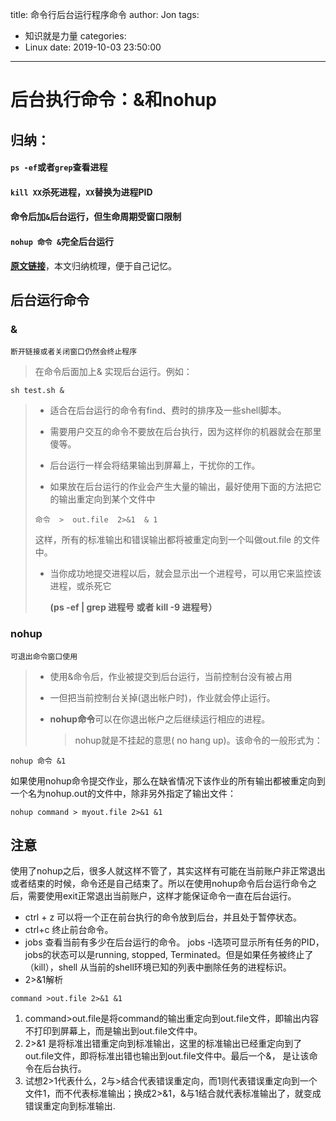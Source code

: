 title: 命令行后台运行程序命令
author: Jon
tags:
  - 知识就是力量
categories:
  - Linux
date: 2019-10-03 23:50:00
---
#  后台执行命令：&和nohup

## 归纳：

#### `ps -ef`或者`grep`查看进程

#### `kill XX`杀死进程，`XX`替换为进程PID

#### 命令后加`&`后台运行，但生命周期受窗口限制

#### `nohup 命令 &`完全后台运行

[**原文链接**](https://blog.csdn.net/liuyanfeier/article/details/62422742)，本文归纳梳理，便于自己记忆。

## 后台运行命令

### &  

`断开链接或者关闭窗口仍然会终止程序`

> 在命令后面加上& 实现后台运行。例如：

```
sh test.sh &
```

> * 适合在后台运行的命令有find、费时的排序及一些shell脚本。
>
> * 需要用户交互的命令不要放在后台执行，因为这样你的机器就会在那里傻等。
>
> * 后台运行一样会将结果输出到屏幕上，干扰你的工作。
>
> * 如果放在后台运行的作业会产生大量的输出，最好使用下面的方法把它的输出重定向到某个文件中
>
> `命令  >  out.file  2>&1  & 1`
>
> 这样，所有的标准输出和错误输出都将被重定向到一个叫做out.file 的文件中。
>
> * 当你成功地提交进程以后，就会显示出一个进程号，可以用它来监控该进程，或杀死它
>
>   **(ps -ef | grep 进程号 或者 kill -9 进程号）**

### nohup

 `可退出命令窗口使用`

> * 使用&命令后，作业被提交到后台运行，当前控制台没有被占用
>
> * 一但把当前控制台关掉(退出帐户时)，作业就会停止运行。
>
> * **nohup命令**可以在你退出帐户之后继续运行相应的进程。
>
>   > nohup就是不挂起的意思( no hang up)。该命令的一般形式为：

```
nohup 命令 &1
```

如果使用nohup命令提交作业，那么在缺省情况下该作业的所有输出都被重定向到一个名为nohup.out的文件中，除非另外指定了输出文件：

```
nohup command > myout.file 2>&1 &1
```

## 注意

使用了nohup之后，很多人就这样不管了，其实这样有可能在当前账户非正常退出或者结束的时候，命令还是自己结束了。所以在使用nohup命令后台运行命令之后，需要使用exit正常退出当前账户，这样才能保证命令一直在后台运行。

- ctrl + z
  可以将一个正在前台执行的命令放到后台，并且处于暂停状态。
- ctrl+c
  终止前台命令。
- jobs
  查看当前有多少在后台运行的命令。
  jobs -l选项可显示所有任务的PID，jobs的状态可以是running, stopped, Terminated。但是如果任务被终止了（kill），shell 从当前的shell环境已知的列表中删除任务的进程标识。
- 2>&1解析

```
command >out.file 2>&1 &1
```

1. command>out.file是将command的输出重定向到out.file文件，即输出内容不打印到屏幕上，而是输出到out.file文件中。
2. 2>&1 是将标准出错重定向到标准输出，这里的标准输出已经重定向到了out.file文件，即将标准出错也输出到out.file文件中。最后一个&， 是让该命令在后台执行。
3. 试想2>1代表什么，2与>结合代表错误重定向，而1则代表错误重定向到一个文件1，而不代表标准输出；换成2>&1，&与1结合就代表标准输出了，就变成错误重定向到标准输出.